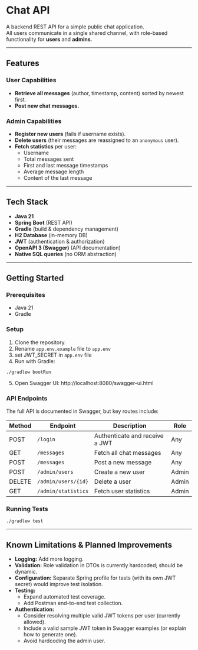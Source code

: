# Chat API

A backend REST API for a simple public chat application.  
All users communicate in a single shared channel, with role-based functionality for **users** and **admins**.

---

## Features

### User Capabilities

- **Retrieve all messages** (author, timestamp, content) sorted by newest first.
- **Post new chat messages.**

### Admin Capabilities

- **Register new users** (fails if username exists).
- **Delete users** (their messages are reassigned to an `anonymous` user).
- **Fetch statistics** per user:
  - Username
  - Total messages sent
  - First and last message timestamps
  - Average message length
  - Content of the last message

---

## Tech Stack

- **Java 21**
- **Spring Boot** (REST API)
- **Gradle** (build & dependency management)
- **H2 Database** (in-memory DB)
- **JWT** (authentication & authorization)
- **OpenAPI 3 (Swagger)** (API documentation)
- **Native SQL queries** (no ORM abstraction)

---

## Getting Started

### Prerequisites

- Java 21
- Gradle

### Setup

1. Clone the repository.
2. Rename `app.env.example` file to `app.env`
3. set JWT_SECRET in `app.env` file
4. Run with Gradle:

```
./gradlew bootRun
```

5. Open Swagger UI: http://localhost:8080/swagger-ui.html

### API Endpoints

The full API is documented in Swagger, but key routes include:

| Method | Endpoint            | Description                    | Role  |
| ------ | ------------------- | ------------------------------ | ----- |
| POST   | `/login`            | Authenticate and receive a JWT | Any   |
| GET    | `/messages`         | Fetch all chat messages        | Any   |
| POST   | `/messages`         | Post a new message             | Any   |
| POST   | `/admin/users`      | Create a new user              | Admin |
| DELETE | `/admin/users/{id}` | Delete a user                  | Admin |
| GET    | `/admin/statistics` | Fetch user statistics          | Admin |

### Running Tests

```
./gradlew test
```

---

## Known Limitations & Planned Improvements

- **Logging:** Add more logging.
- **Validation:** Role validation in DTOs is currently hardcoded; should be dynamic.
- **Configuration:** Separate Spring profile for tests (with its own JWT secret) would improve test isolation.
- **Testing:**
  - Expand automated test coverage.
  - Add Postman end-to-end test collection.
- **Authentication:**
  - Consider resolving multiple valid JWT tokens per user (currently allowed).
  - Include a valid sample JWT token in Swagger examples (or explain how to generate one).
  - Avoid hardcoding the admin user.
